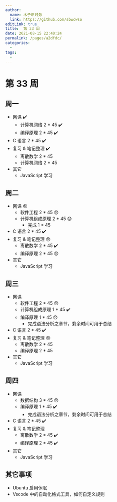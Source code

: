 ```yaml
---
author: 
  name: 木子识时务
  link: https://github.com/sbwcwso
editLink: true
title:  第 33 周
date: 2021-08-15 22:40:24
permalink: /pages/a2dfdc/
categories: 
  - 
tags: 
  - 
---
```


# 第 33 周

## 周一

* 网课 ✔️
  * 计算机网络 2 * 45 ✔️
  * 编译原理 2 * 45  ✔️
* C 语言 2 * 45 ✔️
* 复习 & 笔记整理 ✔️
  * 离散数学 2 * 45  
  * 计算机网络 2 * 45
* 其它
  * JavaScript 学习

## 周二

* 网课 ️😞
  * 软件工程 2 * 45 😞
  * 计算机组成原理 2 * 45  😞
    * 完成 1 * 45
* C 语言 2 * 45  ✔️
* 复习 & 笔记整理 😞
  * 离散数学 2 * 45 ✔️
  * 编译原理 2 * 45 😞
* 其它
  * JavaScript 学习

## 周三

* 网课
  * 软件工程 2 * 45 😞
  * 计算机组成原理 1 * 45 ✔️
  * 编译原理 1 * 45 😞
    * 完成语法分析之章节，剩余时间可用于总结
* C 语言 2 * 45  ✔️
* 复习 & 笔记整理 😞
  * 离散数学 2 * 45
  * 编译原理 2 * 45
* 其它
  * JavaScript 学习

## 周四

* 网课
  * 数据结构 3 * 45  😞
  * 编译原理 1 * 45  ✔️
    * 完成语法分析之章节，剩余时间可用于总结
* C 语言 2 * 45  ✔️
* 复习 & 笔记整理
  * 离散数学 2 * 45  ✔️
  * 编译原理 2 * 45 ✔️
* 其它
  * JavaScript 学习

## 其它事项

* Ubuntu 启用休眠
* Vscode 中的自动化格式工具，如何自定义规则
